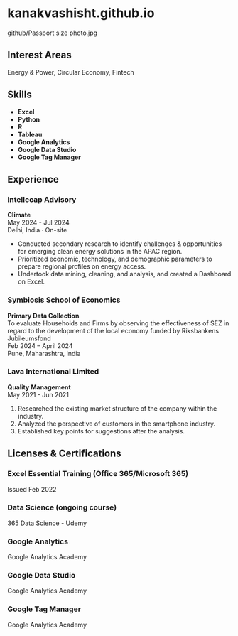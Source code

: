 # kanakvashisht.github.io
github/Passport size photo.jpg

## Interest Areas
Energy & Power, Circular Economy, Fintech

## Skills
- **Excel**
- **Python**
- **R**
- **Tableau**
- **Google Analytics**
- **Google Data Studio**
- **Google Tag Manager**

## Experience

### Intellecap Advisory
**Climate**  
May 2024 - Jul 2024  
Delhi, India · On-site  
- Conducted secondary research to identify challenges & opportunities for emerging clean energy solutions in the APAC region.
- Prioritized economic, technology, and demographic parameters to prepare regional profiles on energy access.
- Undertook data mining, cleaning, and analysis, and created a Dashboard on Excel.

### Symbiosis School of Economics
**Primary Data Collection**  
To evaluate Households and Firms by observing the effectiveness of SEZ in regard to the development of the local economy funded by Riksbankens Jubileumsfond  
Feb 2024 – April 2024  
Pune, Maharashtra, India  

### Lava International Limited
**Quality Management**  
May 2021 - Jun 2021  
1. Researched the existing market structure of the company within the industry.
2. Analyzed the perspective of customers in the smartphone industry.
3. Established key points for suggestions after the analysis.

## Licenses & Certifications

### Excel Essential Training (Office 365/Microsoft 365)
Issued Feb 2022

### Data Science (ongoing course)
365 Data Science - Udemy

### Google Analytics
Google Analytics Academy

### Google Data Studio
Google Analytics Academy

### Google Tag Manager
Google Analytics Academy
